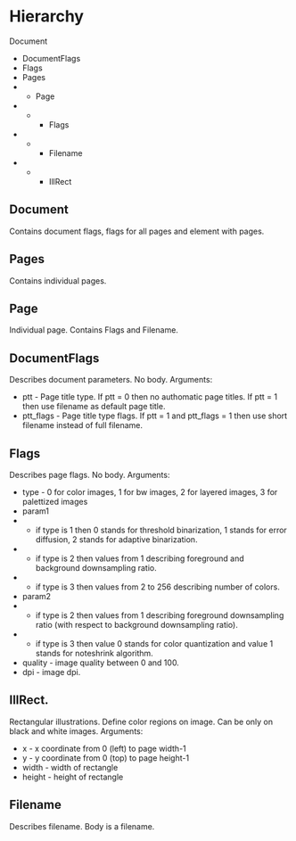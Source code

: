 # Hierarchy

Document
- DocumentFlags
- Flags
- Pages
- - Page
- - - Flags
- - - Filename
- - - IllRect

## Document

Contains document flags, flags for all pages and element with pages.

## Pages

Contains individual pages.

## Page

Individual page. Contains Flags and Filename.

## DocumentFlags

Describes document parameters. No body. Arguments:

* ptt - Page title type. If ptt = 0 then no authomatic page titles. If ptt = 1 then use filename as default page title.
* ptt_flags - Page title type flags. If ptt = 1 and ptt_flags = 1 then use short filename instead of full filename.

## Flags

Describes page flags. No body. Arguments:

* type - 0 for color images, 1 for bw images, 2 for layered images, 3 for palettized images
* param1
* * if type is 1 then 0 stands for threshold binarization, 1 stands for error diffusion, 2 stands for adaptive binarization.
* * if type is 2 then values from 1 describing foreground and background downsampling ratio.
* * if type is 3 then values from 2 to 256 describing number of colors.
* param2
* * if type is 2 then values from 1 describing foreground downsampling ratio (with respect to background downsampling ratio).
* * if type is 3 then value 0 stands for color quantization and value 1 stands for noteshrink algorithm.
* quality - image quality between 0 and 100.
* dpi - image dpi.

## IllRect.

Rectangular illustrations. Define color regions on image. Can be only on black and white images. Arguments:

* x - x coordinate from 0 (left) to page width-1
* y - y coordinate from 0 (top) to page height-1
* width - width of rectangle
* height - height of rectangle

## Filename

Describes filename. Body is a filename.


